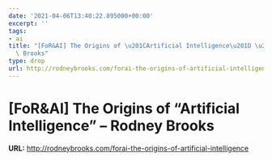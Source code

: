 ```yaml
---
date: '2021-04-06T13:40:22.895000+00:00'
excerpt: ''
tags:
- ai
title: "[FoR&AI] The Origins of \u201CArtificial Intelligence\u201D \u2013 Rodney\
  \ Brooks"
type: drop
url: http://rodneybrooks.com/forai-the-origins-of-artificial-intelligence
---
```


# [FoR&AI] The Origins of “Artificial Intelligence” – Rodney Brooks

**URL:** http://rodneybrooks.com/forai-the-origins-of-artificial-intelligence

